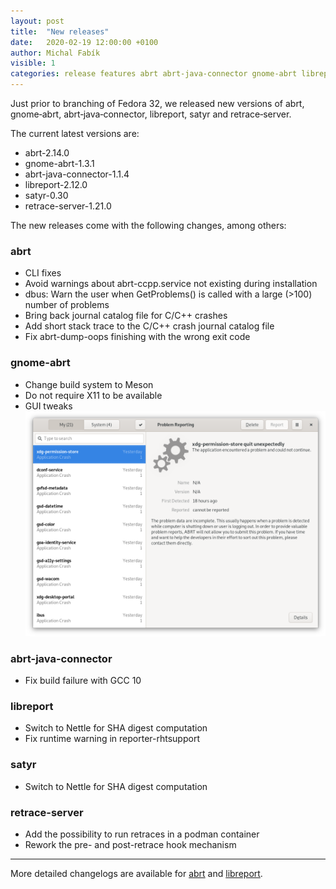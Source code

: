 ```yaml
---
layout: post
title:  "New releases"
date:   2020-02-19 12:00:00 +0100
author: Michal Fabík
visible: 1
categories: release features abrt abrt-java-connector gnome-abrt libreport satyr retrace-server
---
```


Just prior to branching of Fedora 32, we released new versions of abrt, gnome&#8209;abrt, abrt&#8209;java&#8209;connector, libreport, satyr and retrace&#8209;server.

The current latest versions are:

+ abrt-2.14.0
+ gnome-abrt-1.3.1
+ abrt-java-connector-1.1.4
+ libreport-2.12.0
+ satyr-0.30
+ retrace-server-1.21.0

The new releases come with the following changes, among others:

### abrt

+ CLI fixes
+ Avoid warnings about abrt-ccpp.service not existing during installation
+ dbus: Warn the user when GetProblems() is called with a large (>100) number of problems
+ Bring back journal catalog file for C/C++ crashes
+ Add short stack trace to the C/C++ crash journal catalog file
+ Fix abrt-dump-oops finishing with the wrong exit code

### gnome-abrt

+ Change build system to Meson
+ Do not require X11 to be available
+ GUI tweaks
[![gnome-abrt-GUI][gnome-abrt-GUI]][gnome-abrt-GUI]

### abrt-java-connector

+ Fix build failure with GCC 10

### libreport

+ Switch to Nettle for SHA digest computation
+ Fix runtime warning in reporter-rhtsupport

### satyr

+ Switch to Nettle for SHA digest computation

### retrace-server

+ Add the possibility to run retraces in a podman container
+ Rework the pre- and post-retrace hook mechanism

--- 

More detailed changelogs are available for [abrt](https://github.com/abrt/abrt/blob/2.14.0/CHANGELOG.md) and [libreport](https://github.com/abrt/libreport/blob/2.12.0/CHANGELOG.md).


[gnome-abrt-GUI]: /assets/2020-02-new-releases/gnome-abrt-GUI.png "Updated GUI example"
